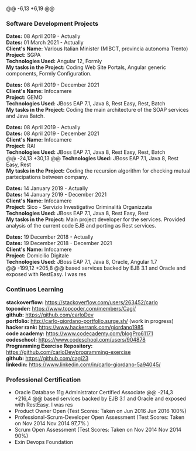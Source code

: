  @@ -6,13 +6,19 @@

### Software Development Projects

**Dates:** 08 April 2019 - Actually<br>
**Dates:** 01 March 2021 - Actually<br>
**Client's Name:** Various Italian Minister (MIBCT, provincia autonoma Trento)<br>
**Project:** SGPA<br>
**Technologies Used:** Angular 12, Formly<br>
**My tasks in the Project:** Coding Web Site Portals, Angular generic components, Formly Configuration.<br>

**Dates:** 08 April 2019 - December 2021<br>
**Client's Name:** Infocamere<br>
**Project:** GEMO<br>
**Technologies Used:** JBoss EAP 7.1, Java 8, Rest Easy, Rest, Batch<br>
**My tasks in the Project:** Coding the main architecture of the SOAP services and Java Batch.<br>

**Dates:** 08 April 2019 - Actually<br>
**Dates:** 08 April 2019 - December 2021<br>
**Client's Name:** Infocamere<br>
**Project:** RAI<br>
**Technologies Used:** JBoss EAP 7.1, Java 8, Rest Easy, Rest, Batch<br>
 @@ -24,13 +30,13 @@
**Technologies Used:** JBoss EAP 7.1, Java 8, Rest Easy, Rest<br>
**My tasks in the Project:** Coding the recursion algorithm for checking mutual partecipations between company.<br>

**Dates:** 14 January 2019 - Actually<br>
**Dates:** 14 January 2019 - December 2021<br>
**Client's Name:** Infocamere<br>
**Project:** Sico - Servizio Investigativo Criminalità Organizzata<br>
**Technologies Used:** JBoss EAP 7.1, Java 8, Rest Easy, Rest<br>
**My tasks in the Project:** Main project developer for the services. Provided analysis of the current code EJB and porting as Rest services. <br>

**Dates:** 19 December 2018 - Actually<br>
**Dates:** 19 December 2018 - December 2021<br>
**Client's Name:** Infocamere<br>
**Project:** Domicilio Digitale<br>
**Technologies Used:** JBoss EAP 7.1, Java 8, Oracle, Angular 1.7<br>
 @@ -199,12 +205,8 @@ based services backed by EJB 3.1 and Oracle and exposed with RestEasy. I was res
### Continuos Learning
**stackoverflow:** https://stackoverflow.com/users/263452/carlo <br>
**topcoder:** https://www.topcoder.com/members/Cagi/ <br>
**github:** https://github.com/carloDev <br>
**portfolio:** http://carlo-giordano-portfolio.surge.sh/ (work in progress) <br>
**hacker rank:** https://www.hackerrank.com/giordano1985 <br>
**code academy:** https://www.codecademy.com/blogPro61171 <br>
**codeschool:** https://www.codeschool.com/users/904878 <br>
**Programming Exercise Repository:** https://github.com/carloDev/programming-exercise <br>
**github:** https://github.com/cagi23 <br>
**linkedin:** https://www.linkedin.com/in/carlo-giordano-5a94045/ <br>

### Professional Certification
* Oracle Database 11g Administrator Certified Associate
 @@ -214,3 +216,4 @@ based services backed by EJB 3.1 and Oracle and exposed with RestEasy. I was res
* Product Owner Open (Test Scores: Taken on Jun 2016 Jun 2016 100%)
* Professional-Scrum-Developer Open Assessment (Test Scores: Taken on Nov 2014 Nov 2014 97,7% )
* Scrum Open Assessment (Test Scores: Taken on Nov 2014 Nov 2014 90%)
* Exin Devops Foundation
